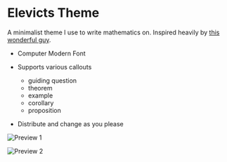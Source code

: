 # Elevicts Theme

A minimalist theme I use to write mathematics on. Inspired heavily by [this wonderful guy](https://castel.dev/post/lecture-notes-1/).

- Computer Modern Font

- Supports various callouts
  - guiding question
  - theorem
  - example
  - corollary
  - proposition
 
- Distribute and change as you please

![Preview 1](https://github.com/Elevict/Elevicts_Theme/assets/100002066/00a511ef-338e-4a5a-8833-51888d4dfefc)

![Preview 2](https://github.com/Elevict/Elevicts_Theme/assets/100002066/e0915aa9-2dfa-4558-9b11-117505cdf5c1)
